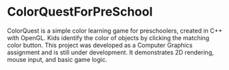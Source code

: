 # ColorQuestForPreSchool
ColorQuest is a simple color learning game for preschoolers, created in C++ with OpenGL. Kids identify the color of objects by clicking the matching color button. This project was developed as a Computer Graphics assignment and is still under development. It demonstrates 2D rendering, mouse input, and basic game logic.
